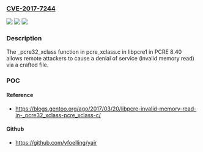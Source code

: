 ### [CVE-2017-7244](https://cve.mitre.org/cgi-bin/cvename.cgi?name=CVE-2017-7244)
![](https://img.shields.io/static/v1?label=Product&message=n%2Fa&color=blue)
![](https://img.shields.io/static/v1?label=Version&message=n%2Fa&color=blue)
![](https://img.shields.io/static/v1?label=Vulnerability&message=n%2Fa&color=brighgreen)

### Description

The _pcre32_xclass function in pcre_xclass.c in libpcre1 in PCRE 8.40 allows remote attackers to cause a denial of service (invalid memory read) via a crafted file.

### POC

#### Reference
- https://blogs.gentoo.org/ago/2017/03/20/libpcre-invalid-memory-read-in-_pcre32_xclass-pcre_xclass-c/

#### Github
- https://github.com/yfoelling/yair


